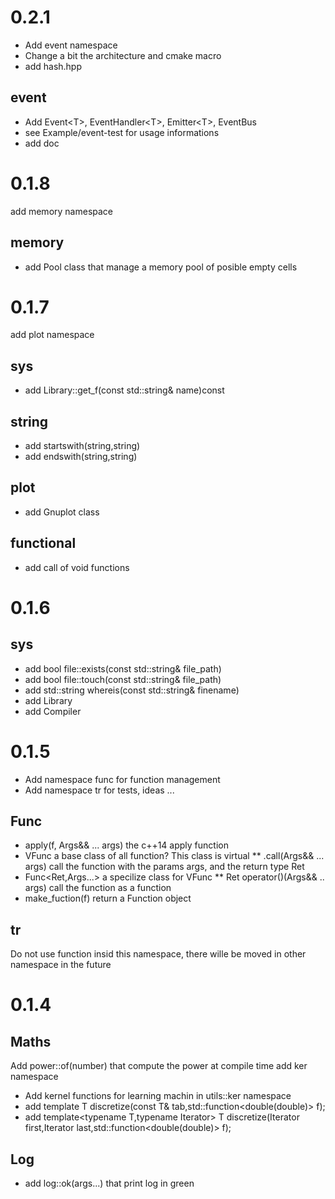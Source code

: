 0.2.1
=====
* Add event namespace
* Change a bit the architecture and cmake macro
* add hash.hpp

event
-----

* Add Event\<T\>, EventHandler\<T\>, Emitter\<T\>, EventBus
* see Example/event-test for usage informations
* add doc

0.1.8
=====

add memory namespace

memory
------

* add Pool<T> class that manage a memory pool of posible empty cells


0.1.7
=====

add plot namespace

sys
---

* add Library::get_f(const std::string& name)const

string
------

* add startswith(string,string)
* add endswith(string,string)

plot
----

* add Gnuplot class


functional
----------

* add call of void functions


0.1.6
=====

sys
---

* add bool file::exists(const std::string& file_path)
* add bool file::touch(const std::string& file_path)
* add std::string whereis(const std::string& finename)
* add Library
* add Compiler


0.1.5
=====

* Add namespace func for function management
* Add namespace tr for tests, ideas ...

Func
----

* apply(f, Args&& ... args) the c++14 apply function
* VFunc a base class of all function? This class is virtual
** .call<Ret>(Args&& ... args) call the function with the params args, and the return type Ret
* Func<Ret,Args...> a specilize class for VFunc
** Ret operator()(Args&& .. args) call the function as a function
* make_fuction(f) return a Function object

tr
--

Do not use function insid this namespace, there wille be moved in other namespace in the future

0.1.4
=====

Maths
----

Add power<N>::of(number) that compute the power at compile time
add ker namespace

* Add kernel functions for learning machin in utils::ker namespace
* add template<typename T> T discretize(const T& tab,std::function<double(double)> f);
* add template<typename T,typename Iterator> T discretize(Iterator first,Iterator last,std::function<double(double)> f);

Log
---

* add log::ok(args...) that print log in green

